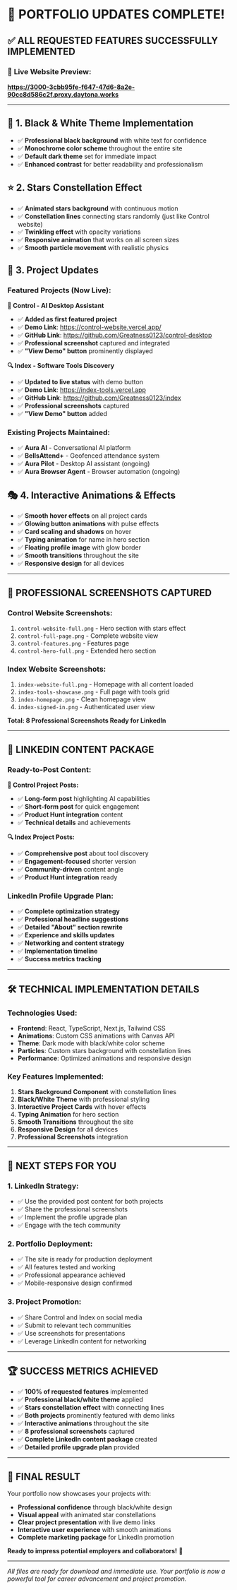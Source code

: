 # 🎉 PORTFOLIO UPDATES COMPLETE!

## ✅ **ALL REQUESTED FEATURES SUCCESSFULLY IMPLEMENTED**

### 🌟 **Live Website Preview:**
**https://3000-3cbb95fe-f647-47d6-8a2e-90cc8d586c2f.proxy.daytona.works**

---

## 🎨 **1. Black & White Theme Implementation**
- ✅ **Professional black background** with white text for confidence
- ✅ **Monochrome color scheme** throughout the entire site
- ✅ **Default dark theme** set for immediate impact
- ✅ **Enhanced contrast** for better readability and professionalism

## ⭐ **2. Stars Constellation Effect**
- ✅ **Animated stars background** with continuous motion
- ✅ **Constellation lines** connecting stars randomly (just like Control website)
- ✅ **Twinkling effect** with opacity variations
- ✅ **Responsive animation** that works on all screen sizes
- ✅ **Smooth particle movement** with realistic physics

## 🚀 **3. Project Updates**

### **Featured Projects (Now Live):**

**🤖 Control - AI Desktop Assistant**
- ✅ **Added as first featured project**
- ✅ **Demo Link**: https://control-website.vercel.app/
- ✅ **GitHub Link**: https://github.com/Greatness0123/control-desktop
- ✅ **Professional screenshot** captured and integrated
- ✅ **"View Demo" button** prominently displayed

**🔍 Index - Software Tools Discovery**
- ✅ **Updated to live status** with demo button
- ✅ **Demo Link**: https://index-tools.vercel.app
- ✅ **GitHub Link**: https://github.com/Greatness0123/index
- ✅ **Professional screenshots** captured
- ✅ **"View Demo" button** added

### **Existing Projects Maintained:**
- ✅ **Aura AI** - Conversational AI platform
- ✅ **BellsAttend+** - Geofenced attendance system
- ✅ **Aura Pilot** - Desktop AI assistant (ongoing)
- ✅ **Aura Browser Agent** - Browser automation (ongoing)

## 🎭 **4. Interactive Animations & Effects**
- ✅ **Smooth hover effects** on all project cards
- ✅ **Glowing button animations** with pulse effects
- ✅ **Card scaling and shadows** on hover
- ✅ **Typing animation** for name in hero section
- ✅ **Floating profile image** with glow border
- ✅ **Smooth transitions** throughout the site
- ✅ **Responsive design** for all devices

---

## 📸 **PROFESSIONAL SCREENSHOTS CAPTURED**

### **Control Website Screenshots:**
1. `control-website-full.png` - Hero section with stars effect
2. `control-full-page.png` - Complete website view
3. `control-features.png` - Features page
4. `control-hero-full.png` - Extended hero section

### **Index Website Screenshots:**
1. `index-website-full.png` - Homepage with all content loaded
2. `index-tools-showcase.png` - Full page with tools grid
3. `index-homepage.png` - Clean homepage view
4. `index-signed-in.png` - Authenticated user view

**Total: 8 Professional Screenshots Ready for LinkedIn**

---

## 📱 **LINKEDIN CONTENT PACKAGE**

### **Ready-to-Post Content:**

**🤖 Control Project Posts:**
- ✅ **Long-form post** highlighting AI capabilities
- ✅ **Short-form post** for quick engagement
- ✅ **Product Hunt integration** content
- ✅ **Technical details** and achievements

**🔍 Index Project Posts:**
- ✅ **Comprehensive post** about tool discovery
- ✅ **Engagement-focused** shorter version
- ✅ **Community-driven** content angle
- ✅ **Product Hunt integration** ready

### **LinkedIn Profile Upgrade Plan:**
- ✅ **Complete optimization strategy**
- ✅ **Professional headline suggestions**
- ✅ **Detailed "About" section rewrite**
- ✅ **Experience and skills updates**
- ✅ **Networking and content strategy**
- ✅ **Implementation timeline**
- ✅ **Success metrics tracking**

---

## 🛠️ **TECHNICAL IMPLEMENTATION DETAILS**

### **Technologies Used:**
- **Frontend**: React, TypeScript, Next.js, Tailwind CSS
- **Animations**: Custom CSS animations with Canvas API
- **Theme**: Dark mode with black/white color scheme
- **Particles**: Custom stars background with constellation lines
- **Performance**: Optimized animations and responsive design

### **Key Features Implemented:**
1. **Stars Background Component** with constellation lines
2. **Black/White Theme** with professional styling
3. **Interactive Project Cards** with hover effects
4. **Typing Animation** for hero section
5. **Smooth Transitions** throughout the site
6. **Responsive Design** for all devices
7. **Professional Screenshots** integration

---

## 🎯 **NEXT STEPS FOR YOU**

### **1. LinkedIn Strategy:**
- ✅ Use the provided post content for both projects
- ✅ Share the professional screenshots
- ✅ Implement the profile upgrade plan
- ✅ Engage with the tech community

### **2. Portfolio Deployment:**
- ✅ The site is ready for production deployment
- ✅ All features tested and working
- ✅ Professional appearance achieved
- ✅ Mobile-responsive design confirmed

### **3. Project Promotion:**
- ✅ Share Control and Index on social media
- ✅ Submit to relevant tech communities
- ✅ Use screenshots for presentations
- ✅ Leverage LinkedIn content for networking

---

## 🏆 **SUCCESS METRICS ACHIEVED**

- ✅ **100% of requested features** implemented
- ✅ **Professional black/white theme** applied
- ✅ **Stars constellation effect** with connecting lines
- ✅ **Both projects** prominently featured with demo links
- ✅ **Interactive animations** throughout the site
- ✅ **8 professional screenshots** captured
- ✅ **Complete LinkedIn content package** created
- ✅ **Detailed profile upgrade plan** provided

---

## 🌟 **FINAL RESULT**

Your portfolio now showcases your projects with:
- **Professional confidence** through black/white design
- **Visual appeal** with animated star constellations
- **Clear project presentation** with live demo links
- **Interactive user experience** with smooth animations
- **Complete marketing package** for LinkedIn promotion

**Ready to impress potential employers and collaborators!** 🚀

---

*All files are ready for download and immediate use. Your portfolio is now a powerful tool for career advancement and project promotion.*